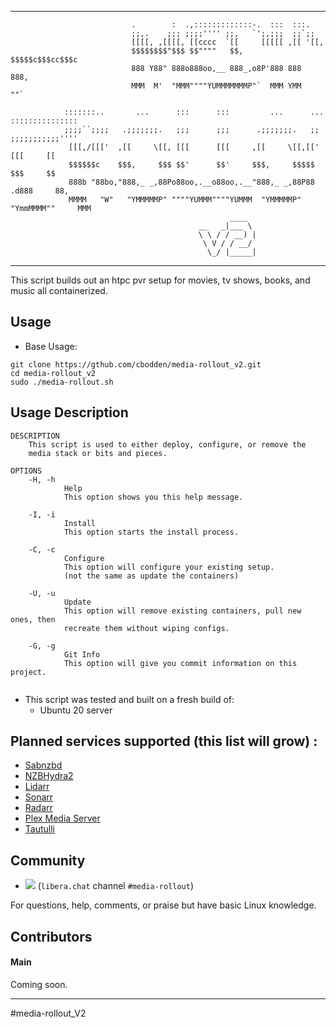 <hr>

```
                           .        :  .,:::::::::::::-.  :::  :::.
                           ;;,.    ;;; ;;;;'''' ;;,   `';,;;;  ;;`;;
                           [[[[, ,[[[[, [[cccc  `[[     [[[[[ ,[[ '[[,
                           $$$$$$$$"$$$ $$""""   $$,    $$$$$c$$$cc$$$c
                           888 Y88" 888o888oo,__ 888_,o8P'888 888   888,
                           MMM  M'  "MMM""""YUMMMMMMMP"`  MMM YMM   ""`

            :::::::..       ...      :::      :::         ...      ...    :::::::::::::::
            ;;;;``;;;;   .;;;;;;;.   ;;;      ;;;      .;;;;;;;.   ;;     ;;;;;;;;;;;''''
             [[[,/[[['  ,[[     \[[, [[[      [[[     ,[[     \[[,[['     [[[     [[
             $$$$$$c    $$$,     $$$ $$'      $$'     $$$,     $$$$$      $$$     $$
             888b "88bo,"888,_ _,88Po88oo,.__o88oo,.__"888,_ _,88P88    .d888     88,
             MMMM   "W"   "YMMMMMP" """"YUMMM""""YUMMM  "YMMMMMP"  "YmmMMMM""     MMM
                                                 ____
                                          __   _|___ \
                                          \ \ / / __) |
                                           \ V / / __/
                                            \_/ |_____|

```
<hr>


This script builds out an htpc pvr setup for movies, tv shows, books, and music
all containerized.

## Usage
* Base Usage:
```
git clone https://gthub.com/cbodden/media-rollout_v2.git
cd media-rollout_v2
sudo ./media-rollout.sh

```

## Usage Description
```
DESCRIPTION
    This script is used to either deploy, configure, or remove the
    media stack or bits and pieces.

OPTIONS
    -H, -h
            Help
            This option shows you this help message.

    -I, -i
            Install
            This option starts the install process.

    -C, -c
            Configure
            This option will configure your existing setup.
            (not the same as update the containers)

    -U, -u
            Update
            This option will remove existing containers, pull new ones, then
            recreate them without wiping configs.

    -G, -g
            Git Info
            This option will give you commit information on this project.


```

* This script was tested and built on a fresh build of:
  * Ubuntu 20 server


## Planned services supported (this list will grow) :
* [Sabnzbd](https://sabnzbd.org/ "sabnzbd homepage")
* [NZBHydra2](https://github.com/theotherp/nzbhydra2 "NZBHydra2 homepage")
* [Lidarr](https://lidarr.audio/ "Lidarr homepage")
* [Sonarr](https://sonarr.tv/ "Sonarr homepage")
* [Radarr](https://radarr.video/ "Radarr homepage")
* [Plex Media Server](https://www.plex.tv/ "Plex homepage")
* [Tautulli](https://tautulli.com/ "Tautulli homepage")

## Community
* <a name="libera"><img src="https://img.shields.io/badge/style-join%20chat-blue.svg?style=flat.svg&label=libera"></a>&nbsp;(`libera.chat` channel `#media-rollout`)

For questions, help, comments, or praise but have basic Linux knowledge.

## Contributors

#### Main
Coming soon.

---
#media-rollout_V2
